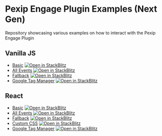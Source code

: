 # Pexip Engage Plugin Examples (Next Gen)
Repository showcasing various examples on how to interact with the Pexip Engage Plugin


## Vanilla JS
 - [Basic](./vanilla/basic) [![Open in StackBlitz](https://developer.stackblitz.com/img/open_in_stackblitz_small.svg)](https://stackblitz.com/fork/github/skedify/plugin-examples/tree/main/vanilla/basic?file=index.html)
 - [All Events](./vanilla/all-events) [![Open in StackBlitz](https://developer.stackblitz.com/img/open_in_stackblitz_small.svg)](https://stackblitz.com/fork/github/skedify/plugin-examples/tree/main/vanilla/all-events?file=src%2Fmain.js,index.html)
 - [Fallback](./vanilla/fallback) [![Open in StackBlitz](https://developer.stackblitz.com/img/open_in_stackblitz_small.svg)](https://stackblitz.com/fork/github/skedify/plugin-examples/tree/main/vanilla/fallback?file=index.html)
 - [Google Tag Manager](./vanilla/google-tag-manager) [![Open in StackBlitz](https://developer.stackblitz.com/img/open_in_stackblitz_small.svg)](https://stackblitz.com/fork/github/skedify/plugin-examples/tree/main/vanilla/google-tag-manager?file=src%2Fmain.js,index.html)

## React
 - [Basic](./react-ts/basic) [![Open in StackBlitz](https://developer.stackblitz.com/img/open_in_stackblitz_small.svg)](https://stackblitz.com/fork/github/skedify/plugin-examples/tree/main/react-ts/basic?file=src%2FApp.tsx)
 - [All Events](./react-ts/all-events) [![Open in StackBlitz](https://developer.stackblitz.com/img/open_in_stackblitz_small.svg)](https://stackblitz.com/fork/github/skedify/plugin-examples/tree/main/react-ts/all-events?file=src%2FApp.tsx)
 - [Fallback](./react-ts/fallback) [![Open in StackBlitz](https://developer.stackblitz.com/img/open_in_stackblitz_small.svg)](https://stackblitz.com/fork/github/skedify/plugin-examples/tree/main/react-ts/fallback?file=src%2FApp.tsx)
 - [Custom CSS](./react-ts/custom-css) [![Open in StackBlitz](https://developer.stackblitz.com/img/open_in_stackblitz_small.svg)](https://stackblitz.com/fork/github/skedify/plugin-examples/tree/main/react-ts/custom-css?file=src%2Fplugin.css,src%2FApp.tsx)
 - [Google Tag Manager](./react-ts/google-tag-manager) [![Open in StackBlitz](https://developer.stackblitz.com/img/open_in_stackblitz_small.svg)](https://stackblitz.com/fork/github/skedify/plugin-examples/tree/main/react-ts/google-tag-manager?file=src%2FApp.tsx)